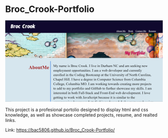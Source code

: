# Broc_Crook-Portfolio


![alt text](assets/images/portfolio.png)

This project is a profesional portolio designed to display html and css knowledge, 
as well as showcase completed projects, resume, and realted links. 

Link: https://bac5806.github.io/Broc_Crook-Portfolio/
